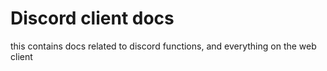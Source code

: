 # Discord client docs
this contains docs related to discord functions, and everything on the web client
